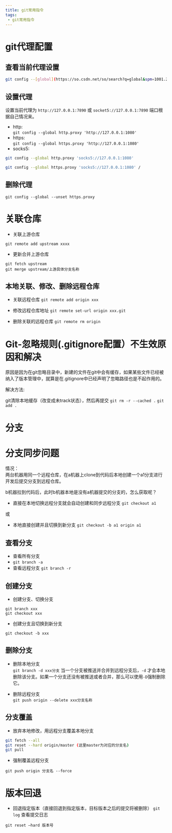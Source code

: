 ```yaml
---
title: git常用指令
tags:
 - git常用指令
---
```

# git代理配置

## 查看当前代理设置
```bash
git config --[global](https://so.csdn.net/so/search?q=global&spm=1001.2101.3001.7020) --get http.proxy

```
## 设置代理
设置当前代理为 `http://127.0.0.1:7890` 或 `socket5://127.0.0.1:7890`
端口根据自己情况来。

- http:  
`git config --global http.proxy 'http://127.0.0.1:1080'
`
- https:  
`git config --global https.proxy 'http://127.0.0.1:1080'
`
- socks5:  
```bash
git config --global http.proxy 'socks5://127.0.0.1:1080'

git config --global https.proxy 'socks5://127.0.0.1:1080' /
```

## 删除代理
`git config --global --unset https.proxy`

# 关联仓库 

- 关联上游仓库
```
git remote add upstream xxxx
```
- 更新合并上游仓库

```
git fetch upstream 
git merge upstream/上游具体分支名称
```
## 本地关联、修改、删除远程仓库

- 关联远程仓库
`git remote add origin xxx`

- 修改远程仓库地址
`git remote set-url origin xxx.git`

- 删除关联的远程仓库
`git remote rm origin`



# Git-忽略规则(.gitignore配置）不生效原因和解决
原因是因为在git忽略目录中，新建的文件在git中会有缓存，如果某些文件已经被纳入了版本管理中，就算是在.gitignore中已经声明了忽略路径也是不起作用的。  

解决方法:   

git清除本地缓存（改变成未track状态），然后再提交
`git rm -r --cached .`
`git add .`

# 分支

# 分支同步问题

情况：  
两台机器用同一个远程仓库，在a机器上clone到代码后本地创建一个a1分支进行开发后提交分支到远程仓库。

b机器拉到代码后，此时b机器本地是没有a机器提交的分支的，怎么获取呢？

- 直接在本地切换远程分支就会自动创建和同步远程分支
`git checkout a1`

或
- 本地直接创建并且切换到新分支
`git checkout -b a1 origin a1`


## 查看分支

- 查看所有分支
- `git branch -a`
- 查看远程分支
`git branch -r`

## 创建分支

- 创建分支、切换分支
```
git branch xxx
git checkout xxx
```
- 创建分支且切换到新分支

`git checkout -b xxx`


## 删除分支
- 删除本地分支  
`git branch -d xxx分支`
当一个分支被推送并合并到远程分支后，`-d` 才会本地删除该分支。如果一个分支还没有被推送或者合并，那么可以使用`-D`强制删除它。

- 删除远程分支  
`git push origin --delete xxx分支名称`

## 分支覆盖

- 放弃本地修改，用远程分支覆盖本地分支  

```bash
git fetch --all
git reset --hard origin/master (这里master为对应的分支名)
git pull
```
- 强制覆盖远程分支

`git push origin 分支名 --force`

# 版本回退

- 回退指定版本（直接回退到指定版本，目标版本之后的提交将被删除）
`git log` 查看提交日志

`git reset –hard 版本号`


